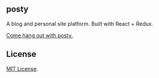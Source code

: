 ## posty

A blog and personal site platform. Built with React + Redux.

[Come hang out with posty.](https://chrisclampittblog.life/)

## License

[MIT License](https://opensource.org/licenses/MIT).